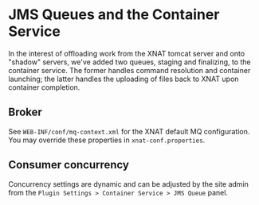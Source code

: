 # JMS Queues and the Container Service

In the interest of offloading work from the XNAT tomcat server and onto "shadow" servers, we've added two queues, staging and finalizing, to the container service. The former handles command resolution and container launching; the latter handles the uploading of files back to XNAT upon container completion.

## Broker
See `WEB-INF/conf/mq-context.xml` for the XNAT default MQ configuration. You may override these properties in `xnat-conf.properties`.

## Consumer concurrency
Concurrency settings are dynamic and can be adjusted by the site admin from the `Plugin Settings > Container Service > JMS Queue` panel.